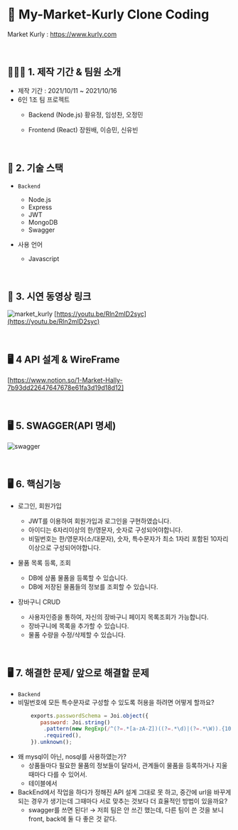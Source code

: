 
# 📝 My-Market-Kurly Clone Coding
Market Kurly : https://www.kurly.com

<br>

## 👨‍👧‍👦 1. 제작 기간 & 팀원 소개

- 제작 기간 : 2021/10/11 ~ 2021/10/16
- 6인 1조 팀 프로젝트
   - Backend (Node.js)
    황유정, 임성찬, 오정민
    
   - Frontend (React)
    장원배, 이승민, 신유빈

<br>
 
## 🔨 2. 기술 스택
- `Backend`
  - Node.js
  - Express
  - JWT
  - MongoDB
  - Swagger

- 사용 언어
  - Javascript
<br>

## 🔗 3. 시연 동영상 링크
![market_kurly](https://user-images.githubusercontent.com/90595291/138447202-80d76971-4a98-4bcd-8396-26793c40be5f.png)
[https://youtu.be/Rln2mID2syc](https://youtu.be/Rln2mID2syc)

<br>

## 🖥 4 API 설계 & WireFrame
[https://www.notion.so/1-Market-Hally-7b93dd22647647678e61fa3d19d18d12]

<br>

## 🖥 5. SWAGGER(API 명세)
![swagger](https://user-images.githubusercontent.com/59908525/138449937-43175527-0f87-40c3-ad6d-2f1ee4dd5715.PNG)

<br>

## 🖥 6. 핵심기능
- 로그인, 회원가입
  - JWT를 이용하여 회원가입과 로그인을 구현하였습니다.
  - 아이디는 6자리이상의 한/영문자, 숫자로 구성되어야합니다.
  - 비밀번호는 한/영문자(소/대문자), 숫자, 특수문자가 최소 1자리 포함된 10자리 이상으로 구성되어야합니다.

- 물품 목록 등록, 조회
  - DB에 상품 물품을 등록할 수 있습니다. 
  - DB에 저장된 물품들의 정보를 조회할 수 있습니다.

- 장바구니 CRUD
  - 사용자인증을 통하여, 자신의 장바구니 페이지 목록조회가 가능합니다.
  - 장바구니에 목록을 추가할 수 있습니다.
  - 물품 수량을 수정/삭제할 수 있습니다.
  
<br>  

## 🖥 7. 해결한 문제/ 앞으로 해결할 문제
- `Backend`
- 비밀번호에 모든 특수문자로 구성할 수 있도록 허용을 하려면 어떻게 할까요?         
    ```jsx
        exports.passwordSchema = Joi.object({
           password: Joi.string()
            .pattern(new RegExp(/^(?=.*[a-zA-Z])((?=.*\d)|(?=.*\W)).{10,}$/))
            .required(),
        }).unknown();
     ```       
- 왜 mysql이 아닌, nosql를 사용하였는가?
    - 상품들마다 필요한 물품의 정보들이 달라서, 관계들이 물품을 등록하거나 지울 때마다 다를 수 있어서. 
    - 테이블에서 
- BackEnd에서 작업을 하다가 정해진 API 설계 그대로 못 하고, 중간에 url을 바꾸게 되는 경우가 생기는데 그때마다 서로 맞추는 것보다 더 효율적인 방법이 있을까요?
    - swagger를 쓰면 된다! → 저희 팀은 안 쓰긴 했는데, 다른 팀이 쓴 것을 보니 front, back에 둘 다 좋은 것 같다.

